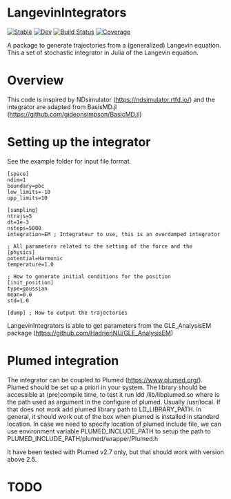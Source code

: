 # LangevinIntegrators

[![Stable](https://img.shields.io/badge/docs-stable-blue.svg)](https://HadrienNU.github.io/LangevinIntegrators.jl/stable/)
[![Dev](https://img.shields.io/badge/docs-dev-blue.svg)](https://HadrienNU.github.io/LangevinIntegrators.jl/dev/)
[![Build Status](https://github.com/HadrienNU/LangevinIntegrators.jl/actions/workflows/CI.yml/badge.svg?branch=main)](https://github.com/HadrienNU/LangevinIntegrators.jl/actions/workflows/CI.yml?query=branch%3Amain)
[![Coverage](https://codecov.io/gh/HadrienNU/LangevinIntegrators.jl/branch/main/graph/badge.svg?token=vlYbCnFhac)](https://codecov.io/gh/HadrienNU/LangevinIntegrators.jl)
<!-- [![Coverage](https://codecov.io/gh/HadrienNU/LangevinIntegrators.jl/branch/main/graph/badge.svg)](https://codecov.io/gh/HadrienNU/LangevinIntegrators.jl) -->


A package to generate trajectories from a (generalized) Langevin equation. This a set of stochastic integrator in Julia of the Langevin equation.


# Overview


  This code is inspired by NDsimulator (https://ndsimulator.rtfd.io/) and the integrator are adapted from BasisMD.jl (https://github.com/gideonsimpson/BasicMD.jl)

# Setting up the integrator

  See the example folder for input file format.

    [space]
    ndim=1
    boundary=pbc
    low_limits=-10
    upp_limits=10

    [sampling]
    ntrajs=5
    dt=1e-3
    nsteps=5000
    integration=EM ; Integrateur to use, this is an overdamped integrator

    ; All parameters related to the setting of the force and the
    [physics]
    potential=Harmonic
    temperature=1.0

    ; How to generate initial conditions for the position
    [init_position]
    type=gaussian
    mean=0.0
    std=1.0

    [dump] ; How to output the trajectories




  LangevinIntegrators is able to get parameters from the GLE_AnalysisEM package (https://github.com/HadrienNU/GLE_AnalysisEM)

# Plumed integration

  The integrator can be coupled to Plumed (https://www.plumed.org/). Plumed should be set up a priori in your system.
  The library should be accessible at (pre)compile time, to test it run ldd <path to>/lib/libplumed.so  where <path to> is the path used as argument in the configure of plumed. Usually /usr/local. If that does not work add plumed library path to LD_LIBRARY_PATH.
  In general, it should work out of the box when plumed is installed in standard location.
  In case we need to specify location of plumed include file, we can use environment variable PLUMED_INCLUDE_PATH to setup the path to PLUMED_INCLUDE_PATH/plumed/wrapper/Plumed.h

  It have been tested with Plumed v2.7 only, but that should work with version above 2.5.

# TODO
